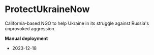 # ProtectUkraineNow
California-based NGO to help Ukraine in its struggle against Russia's unprovoked aggression.

**Manual deployment**
- 2023-12-18
